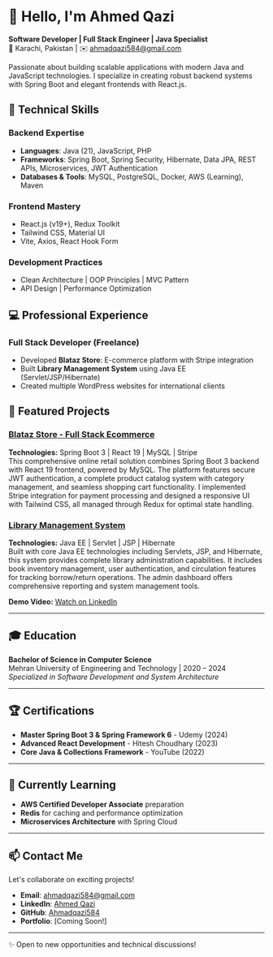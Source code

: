 # 👋 Hello, I'm Ahmed Qazi

**Software Developer | Full Stack Engineer | Java Specialist**  
📍 Karachi, Pakistan | ✉️ ahmadqazi584@gmail.com  

Passionate about building scalable applications with modern Java and JavaScript technologies. I specialize in creating robust backend systems with Spring Boot and elegant frontends with React.js.

## 🚀 Technical Skills

### Backend Expertise
- **Languages**: Java (21), JavaScript, PHP
- **Frameworks**: Spring Boot, Spring Security, Hibernate, Data JPA, REST APIs, Microservices, JWT Authentication
- **Databases & Tools**: MySQL, PostgreSQL, Docker, AWS (Learning), Maven

### Frontend Mastery
- React.js (v19+), Redux Toolkit
- Tailwind CSS, Material UI
- Vite, Axios, React Hook Form

### Development Practices
- Clean Architecture | OOP Principles | MVC Pattern
- API Design | Performance Optimization

## 💻 Professional Experience

### **Full Stack Developer (Freelance)**
- Developed **Blataz Store**: E-commerce platform with Stripe integration
- Built **Library Management System** using Java EE (Servlet/JSP/Hibernate)
- Created multiple WordPress websites for international clients

## 🌟 Featured Projects

### [Blataz Store - Full Stack Ecommerce](https://github.com/Ahmadqazi584/Blataz-store-webapp)
**Technologies:** Spring Boot 3 | React 19 | MySQL | Stripe  
This comprehensive online retail solution combines Spring Boot 3 backend with React 19 frontend, powered by MySQL. The platform features secure JWT authentication, a complete product catalog system with category management, and seamless shopping cart functionality. I implemented Stripe integration for payment processing and designed a responsive UI with Tailwind CSS, all managed through Redux for optimal state handling.

### [Library Management System](https://github.com/Ahmadqazi584/LMS-JSP-Servlet-)
**Technologies:** Java EE | Servlet | JSP | Hibernate  
Built with core Java EE technologies including Servlets, JSP, and Hibernate, this system provides complete library administration capabilities. It includes book inventory management, user authentication, and circulation features for tracking borrow/return operations. The admin dashboard offers comprehensive reporting and system management tools.  

**Demo Video:** [Watch on LinkedIn](https://www.linkedin.com/posts/ahmed-qazi-585351194_jsp-servlet-orm-activity-7164363790430420992-_aJx)

---

## 🎓 Education
**Bachelor of Science in Computer Science**  
Mehran University of Engineering and Technology | 2020 – 2024  
*Specialized in Software Development and System Architecture*

---

## 🏆 Certifications
- **Master Spring Boot 3 & Spring Framework 6** - Udemy (2024)
- **Advanced React Development** - Hitesh Choudhary (2023)
- **Core Java & Collections Framework** - YouTube (2022)

---

## 🚀 Currently Learning
- **AWS Certified Developer Associate** preparation
- **Redis** for caching and performance optimization
- **Microservices Architecture** with Spring Cloud

---

## 📫 Contact Me
Let's collaborate on exciting projects!

- **Email**: [ahmadqazi584@gmail.com](mailto:ahmadqazi584@gmail.com)
- **LinkedIn**: [Ahmed Qazi](https://www.linkedin.com/in/ahmed-qazi-585351194/)
- **GitHub**: [Ahmadqazi584](https://github.com/Ahmadqazi584)
- **Portfolio**: [Coming Soon!]

---

✨ Open to new opportunities and technical discussions!
